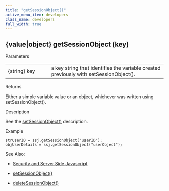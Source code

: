 ```yaml
---
title: "getSessionObject()"
active_menu_item: developers
class_name: developers
full_width: true
---
```



## {value|object} getSessionObject (key)

Parameters

<table>
<tr>
<td width="165">
{string} key

</td>
<td width="27">
</td>
<td width="688">
a key string that identifies the variable created previously with setSessionObject().

</td>
</tr>
</table>

Returns

Either a simple variable value or an object, whichever was written using setSessionObject().

Description

See the [setSessionObject()](setsessionobject.htm) description.

Example

    strUserID = ssj.getSessionObject("userID");
    objUserDetails = ssj.getSessionObject("userObject");
   

See Also:

 - [Security and Server Side Javascript](../../../server-side-scripting-overview/writing-secure-code.htm)

 - [setSessionObject()](setsessionobject.htm)

 - [deleteSessionObject()](deletesessionobject.htm)

